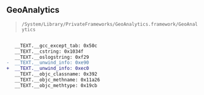 ## GeoAnalytics

> `/System/Library/PrivateFrameworks/GeoAnalytics.framework/GeoAnalytics`

```diff

   __TEXT.__gcc_except_tab: 0x50c
   __TEXT.__cstring: 0x1034f
   __TEXT.__oslogstring: 0xf29
-  __TEXT.__unwind_info: 0xe90
+  __TEXT.__unwind_info: 0xec0
   __TEXT.__objc_classname: 0x392
   __TEXT.__objc_methname: 0x11a26
   __TEXT.__objc_methtype: 0x19cb

```
